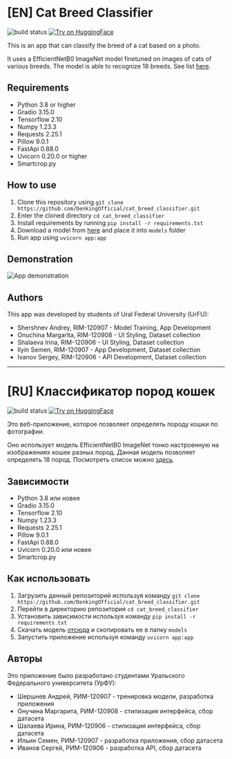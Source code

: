 # \[EN\] Cat Breed Classifier

![build status](https://img.shields.io/github/actions/workflow/status/DenkingOfficial/cat_breed_classifier/python-app.yml?style=flat-square)
[![Try on HuggingFace](https://img.shields.io/badge/%F0%9F%A4%97-Try%20on%20HuggingFace-yellow?style=flat-square)](https://huggingface.co/spaces/duuuuuuuden/cat_breed_classifier)

This is an app that can classify the breed of a cat based on a photo.

It uses a EfficientNetB0 ImageNet model finetuned on images of cats of various breeds. The model is able to recognize 18 breeds. See list [here](https://github.com/DenkingOfficial/cat_breed_classifier/tree/main/models).

## Requirements

- Python 3.8 or higher
- Gradio 3.15.0
- Tensorflow 2.10
- Numpy 1.23.3
- Requests 2.25.1
- Pillow 9.0.1
- FastApi 0.88.0
- Uvicorn 0.20.0 or higher
- Smartcrop.py

## How to use

1. Clone this repository using `git clone https://github.com/DenkingOfficial/cat_breed_classifier.git`
2. Enter the cloned directory `cd cat_breed_classifier`
3. Install requirements by running `pip install -r requirements.txt`
4. Download a model from [here](https://www.dropbox.com/s/jqzwew182acdohn/cats_18_EfficientNetB0.h5) and place it into `models` folder
5. Run app using `uvicorn app:app`

## Demonstration

![App demonstration](https://user-images.githubusercontent.com/38957619/212042151-8cded892-4153-48d2-b98b-7430e0149bba.gif)

## Authors

This app was developed by students of Ural Federal University (UrFU):

- Shershnev Andrey, RIM-120907 - Model Training, App Development
- Onuchina Margarita, RIM-120908 - UI Styling, Dataset collection
- Shalaeva Irina, RIM-120906 - UI Styling, Dataset collection
- Ilyin Semen, RIM-120907 - App Development, Dataset collection
- Ivanov Sergey, RIM-120906 - API Development, Dataset collection

---

# \[RU\] Классификатор пород кошек

![build status](https://img.shields.io/github/actions/workflow/status/DenkingOfficial/cat_breed_classifier/python-app.yml?style=flat-square)
[![Try on HuggingFace](https://img.shields.io/badge/%F0%9F%A4%97-Try%20on%20HuggingFace-yellow?style=flat-square)](https://huggingface.co/spaces/duuuuuuuden/cat_breed_classifier)

Это веб-приложение, которое позволяет определять породу кошки по фотографии.

Оно использует модель EfficientNetB0 ImageNet тонко настроенную на изображениях кошек разных пород. Данная модель позволяет определять 18 пород. Посмотреть список можно [здесь](https://github.com/DenkingOfficial/cat_breed_classifier/tree/main/models).

## Зависимости

- Python 3.8 или новее
- Gradio 3.15.0
- Tensorflow 2.10
- Numpy 1.23.3
- Requests 2.25.1
- Pillow 9.0.1
- FastApi 0.88.0
- Uvicorn 0.20.0 или новее
- Smartcrop.py

## Как использовать

1. Загрузить данный репозиторий используя команду `git clone https://github.com/DenkingOfficial/cat_breed_classifier.git`
2. Перейти в директорию репозитория `cd cat_breed_classifier`
3. Установить зависимости используя команду `pip install -r requirements.txt`
4. Скачать модель [отсюда](https://www.dropbox.com/s/jqzwew182acdohn/cats_18_EfficientNetB0.h5) и скопировать ее в папку `models`
5. Запустить приложение используя команду `uvicorn app:app`

## Авторы

Это приложение было разработано студентами Уральского Федерального университета (УрФУ):

- Шершнев Андрей, РИМ-120907 - тренировка модели, разработка приложения
- Онучина Маргарита, РИМ-120908 - стилизация интерфейса, сбор датасета
- Шалаева Ирина, РИМ-120906 - стилизация интерфейса, сбор датасета
- Ильин Семен, РИМ-120907 - разработка приложения, сбор датасета
- Иванов Сергей, РИМ-120906 - разработка API, сбор датасета
